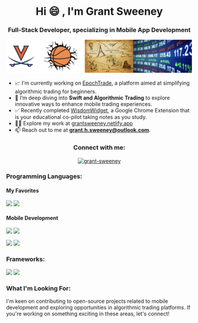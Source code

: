 <h1 align="center">Hi 😄 , I'm Grant Sweeney</h1>
<h3 align="center">Full-Stack Developer, specializing in Mobile App Development</h3>

<p align="center">
  <img src="banner.png" alt="Grant Sweeney - Banner" width="600"/>
</p>

- 📈 I'm currently working on [EpochTrade](https://github.com/grantsweeney02/EpochTrade), a platform aimed at simplifying algorithmic trading for beginners.
- 🌱 I’m deep diving into **Swift and Algorithmic Trading** to explore innovative ways to enhance mobile trading experiences.
- ✅ Recently completed [WisdomWidget](https://github.com/grantsweeney02/WisdomWidget), a Google Chrome Extension that is your educational co-pilot taking notes as you study.
- 👨‍💻 Explore my work at [grantsweeney.netlify.app](https://grantsweeney.netlify.app/)
- 📫 Reach out to me at **grant.h.sweeney@outlook.com**.

<h3 align="center">Connect with me:</h3>
<p align="center">
<a href="https://linkedin.com/in/grant-sweeney" target="blank"><img align="center" src="https://raw.githubusercontent.com/rahuldkjain/github-profile-readme-generator/master/src/images/icons/Social/linked-in-alt.svg" alt="grant-sweeney" height="30" width="40" /></a>
</p>


<h3 align="left">Programming Languages:</h3>
<p>
  <h4>My Favorites</h4>
  <p>
    <img width="50px" src="https://cdn.jsdelivr.net/gh/devicons/devicon@latest/icons/java/java-original-wordmark.svg" />
    <img width="50px" src="https://cdn.jsdelivr.net/gh/devicons/devicon@latest/icons/python/python-original-wordmark.svg" />
  </p>
  <h4>Mobile Development</h4>
  <p>
    <img width="50px" src="https://cdn.jsdelivr.net/gh/devicons/devicon@latest/icons/dart/dart-plain-wordmark.svg" />
    <img width="50px" src="https://cdn.jsdelivr.net/gh/devicons/devicon@latest/icons/swift/swift-original.svg" />
  </p>
  <p>
    <img width="50px" src="https://cdn.jsdelivr.net/gh/devicons/devicon@latest/icons/html5/html5-original-wordmark.svg" />
    <img width="50px" src="https://cdn.jsdelivr.net/gh/devicons/devicon@latest/icons/css3/css3-original-wordmark.svg" />
  </p>
</p>
<h3 align="left">Frameworks:</h3>
<p>
  <img width="50px" src="https://cdn.jsdelivr.net/gh/devicons/devicon@latest/icons/react/react-original-wordmark.svg" />
  <img width="50px" src="https://cdn.jsdelivr.net/gh/devicons/devicon@latest/icons/bootstrap/bootstrap-original-wordmark.svg" />
</p>

<h3 align="left">What I'm Looking For:</h3>
<p>
  I'm keen on contributing to open-source projects related to mobile development and exploring opportunities in algorithmic trading platforms. If you're working on something exciting in these areas, let's connect!
</p>

